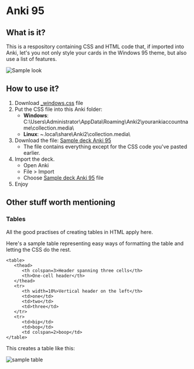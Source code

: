 # Anki 95

## What is it?
This is a respository containing CSS and HTML code that, if imported into Anki, let's you not only style your cards in the Windows 95 theme, but also use a list of features.

![Sample look](https://preview.redd.it/n4gtwm93bef51.png?width=1024&auto=webp&s=340352a6b592e2851cbfc7c804be7a234f3542e4)

## How to use it?
1. Download [\_windows.css](https://github.com/DeutscheGabanna/anki_card_design/blob/master/_windows.css) file
1. Put the CSS file into this Anki folder:
   - **Windows**:  C:\Users\Administrator\AppData\Roaming\Anki2\yourankiaccountname\collection.media\
   - **Linux**:  ~\.local\share\Anki2\collection.media\\
2. Download the file: [Sample deck Anki 95](https://github.com/DeutscheGabanna/anki_card_design/raw/master/Sample%20deck%20Anki%2095.apkg)
   - The file contains everything except for the CSS code you've pasted earlier.
3. Import the deck.
   - Open Anki
   - File > Import
   - Choose [Sample deck Anki 95](https://github.com/DeutscheGabanna/anki_card_design/raw/master/Sample%20deck%20Anki%2095.apkg) file
4. Enjoy

## Other stuff worth mentioning
### Tables
All the good practises of creating tables in HTML apply here.

Here's a sample table representing easy ways of formatting the table and letting the CSS do the rest.

```
<table>
   <thead>
      <th colspan=3>Header spanning three cells</th>
      <th>One-cell header</th>
   </thead>
   <tr>
      <th width=10%>Vertical header on the left</th>
      <td>one</td>
      <td>two</td>
      <td>three</td>
   </tr>
   <tr>
      <td>bip</td>
      <td>bop</td>
      <td colspan=2>boop</td>
</table>
```

This creates a table like this:

![sample table](https://i.imgur.com/55jwCbv.png)
